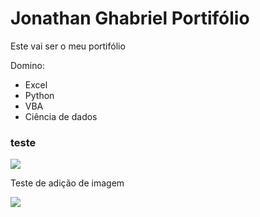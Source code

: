 <h1> Jonathan Ghabriel Portifólio </h1>

Este vai ser o meu portifólio

Domino:

* Excel
* Python
* VBA
* Ciência de dados

### teste
<img src="https://github.com/Jonathan-Venancio/Jonathan-Venancio.github.io/python.jpg">
<p>Teste de adição de imagem</p>

<img src="https://github.com/Jonathan-Venancio/Jonathan-Venancio.github.io/python.jpeg">
